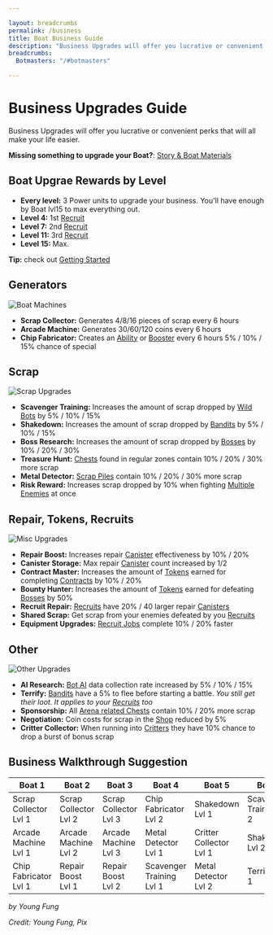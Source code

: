 ```yaml
---

layout: breadcrumbs
permalink: /business
title: Boat Business Guide
description: "Business Upgrades will offer you lucrative or convenient perks that will all make your life easier in Botworld Adventure" 
breadcrumbs:
  Botmasters: "/#botmasters"

---
```


# Business Upgrades Guide
  
<div markdown="1" class=" ghcms ghcms-intro">

Business Upgrades will offer you lucrative or convenient perks that will all make your life easier.

**Missing something to upgrade your Boat?**: [Story & Boat Materials](/boat-materials)

## Boat Upgrae Rewards by Level 

- **Every level:** 3 Power units to upgrade your business. You'll have enough by Boat lvl15 to max everything out.
- **Level 4:** 1st [Recruit](/recruit)
- **Level 7:** 2nd [Recruit](/recruit)
- **Level 11:** 3rd [Recruit](/recruit)
- **Level 15:** Max.


</div>

  
<div markdown="1" class=" ghcms ghcms-main">

**Tip:** check out [Getting Started](/getting-started)

## Generators

![Boat Machines](https://cdn.discordapp.com/attachments/923510071026155550/924333347939942471/Screenshot_20211225-125745_Botworld.jpg)

- **Scrap Collector:** Generates 4/8/16 pieces of scrap every 6 hours   
- **Arcade Machine:** Generates 30/60/120 coins every 6 hours          
- **Chip Fabricator:** Creates an [Ability](/abilities) or [Booster](/boosters) every 6 hours 5% / 10% / 15% chance of special

## Scrap

![Scrap Upgrades](https://cdn.discordapp.com/attachments/923510071026155550/924333348183232542/Screenshot_20211225-125840_Botworld.jpg)

- **Scavenger Training:** Increases the amount of scrap dropped by [Wild Bots](/exploring#wild-bots) by 5% / 10% / 15%            
- **Shakedown:** Increases the amount of scrap dropped by [Bandits](/exploring#bandits) by 5% / 10% / 15%              
- **Boss Research:** Increases the amount of scrap dropped by [Bosses](/exploring#bosses) by 10% / 20% / 30%              
- **Treasure Hunt:** [Chests](/loot#chests) found in regular zones contain 10% / 20% / 30% more scrap              
- **Metal Detector:** [Scrap Piles](/loot#scrap-piles) contain 10% / 20% / 30% more scrap   
- **Risk Reward:** Increases scrap dropped by 10% when fighting [Multiple Enemies](/exploring#multiple-enemies) at once

## Repair, Tokens, Recruits

![Misc Upgrades](https://cdn.discordapp.com/attachments/923510071026155550/924333348447465502/Screenshot_20211225-130004_Botworld.jpg)

- **Repair Boost:** Increases repair [Canister](/exploring#canister) effectiveness by 10% / 20%
- **Canister Storage:** Max repair [Canister](/exploring#canister) count increased by 1/2
- **Contract Master:** Increases the amount of [Tokens](/seasons) earned for completing [Contracts](/contracts) by 10% / 20%        
- **Bounty Hunter:** Increases the amount of [Tokens](/seasons) earned for defeating [Bosses](/exploring#bosses) by 50%
- **Recruit Repair:** [Recruits](/recruits) have 20% / 40 larger repair [Canisters](/exploring#canisters)      
- **Shared Scrap:** Get scrap from your enemies defeated by you [Recruits](/recruits)     
- **Equipment Upgrades:** [Recruit Jobs](/jobs) complete 10% / 20% faster

## Other

![Other Upgrades](https://cdn.discordapp.com/attachments/923510071026155550/924333348732665876/Screenshot_20211225-130039_Botworld.jpg)

- **AI Research:** [Bot AI](/bots#ai) data collection rate increased by 5% / 10% / 15%          
- **Terrify:** [Bandits](/exploring#bandits) have a 5% to flee before starting a battle. *You still get their loot. It applies to your [Recruits](/recruits) too*           
- **Sponsorship:** All [Arena related Chests](/loot#chests) contain 10% / 20% more scrap              
- **Negotiation:** Coin costs for scrap in the [Shop](/shop) reduced by 5%            
- **Critter Collector:** When running into [Critters](/exploring#critters) they have 10% chance to drop a burst of bonus scrap


</div>


## Business Walkthrough Suggestion

|            Boat 1            |           Boat 2          |           Boat 3          |            Boat 4            |             Boat 5           |            Boat 6            |          Boat 7           |           Boat 8          |            Boat 9            |            Boat 10           |            Boat 11           |          Boat 12          |          Boat 13          |            Boat 14           |            Boat 15           |
|------------------------------|---------------------------|---------------------------|------------------------------|------------------------------|------------------------------|---------------------------|---------------------------|------------------------------|------------------------------|------------------------------|---------------------------|---------------------------|------------------------------|------------------------------|
|    Scrap Collector Lvl 1     |   Scrap Collector Lvl 2   |   Scrap Collector Lvl 3   |     Chip Fabricator  Lvl 2   |       Shakedown     Lvl 1    |   Scavenger Training Lvl 2   |    Shared Scrap Lvl 1     |     Risk Reward lvl 1     |     Metal Detector  Lvl 3    |     Bounty Hunter  Lvl 1     |   Scavenger Training Lvl 3   |      Shakedown   Lvl 3    |    Boss Research Lvl 1    |    Treasure Hunter Lvl 1     |    Chip Fabricator   Lvl 3   |
|    Arcade Machine  Lvl 1     |   Arcade Machine  Lvl 2   |   Arcade Machine  Lvl 3   |     Metal Detector   Lvl 1   |   Critter Collector Lvl 1    |        Shakedown     Lvl 2   |    Sponsorship  Lvl 1     |     AI Research Lvl 1     |    Canister Storage Lvl 1    |    Contract Master Lvl 1     |    Canister Storage  Lvl 2   |    Recuit Repair Lvl 1    |    Boss Research Lvl 2    |    Treasure Hunter Lvl 2     |   Equipment Upgrades Lvl 1   |
|    Chip Fabricator Lvl 1     |    Repair Boost   Lvl 1   |    Repair Boost   Lvl 2   |   Scavenger Training Lvl 1   |    Metal Detector   Lvl 2    |         Terrify      Lvl 1   |    Sponsorship  Lvl 2     |     AI Research Lvl 2     |      Negotiation    Lvl 1    |    Contract Master Lvl 2     |      AI Research     Lvl 3   |    Recuit Repair Lvl 2    |    Boss Research Lvl 3    |    Treasure Hunter Lvl 3     |   Equipment Upgrades Lvl 2   |

*by Young Fung*


*Credit: Young Fung, Pix*
